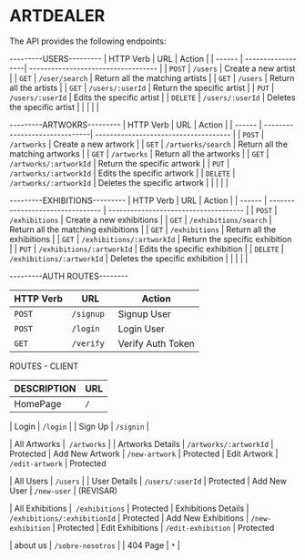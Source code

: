 # ARTDEALER

The API provides the following endpoints:

---------USERS---------
| HTTP Verb | URL               | Action                              |
| ------    | ------------------| ----------------------------------- |
| `POST`    | `/users`          |  Create a new artist                |
| `GET`     | `/user/search`    |  Return all the matching artists    |
| `GET`     | `/users`          |  Return all the artists             |
| `GET`     | `/users/:userId`  |  Return the specific artist         |
| `PUT`     | `/users/:userId`  |  Edits the specific artist          |
| `DELETE`  | `/users/:userId`  |  Deletes the specific artist        |
|           |                   |                                     |


---------ARTWOKRS---------
| HTTP Verb | URL               | Action                                            |
| ------    | ------------------------------| ------------------------------------- |
| `POST`    | `/artworks`                   |  Create a new artwork                 |
| `GET`     | `/artworks/search`            |  Return all the matching artworks     |
| `GET`     | `/artworks`                   |  Return all the artworks              |
| `GET`     | `/artworks/:artworkId`        |  Return the specific artwork          |
| `PUT`     | `/artworks/:artworkId`        |  Edits the specific artwork           |
| `DELETE`  | `/artworks/:artworkId`        |  Deletes the specific artwork         |
|           |                               |                                       |


---------EXHIBITIONS---------
| HTTP Verb | URL                              | Action                                   |
| ------    | -------------------------------- | -------------------------------------    |
| `POST`    | `/exhibitions`                   |  Create a new exhibitions                |
| `GET`     | `/exhibitions/search`            |  Return all the matching exhibitions     |
| `GET`     | `/exhibitions`                   |  Return all the exhibitions              |
| `GET`     | `/exhibitions/:artworkId`        |  Return the specific exhibition          |
| `PUT`     | `/exhibitions/:artworkId`        |  Edits the specific exhibition           |
| `DELETE`  | `/exhibitions/:artworkId`        |  Deletes the specific exhibition         |
|           |                                  |                                          |


---------AUTH ROUTES--------

| HTTP Verb | URL      | Action               |
|-----------|----------|----------------------|
| `POST`    | `/signup`| Signup User          |
| `POST`    | `/login` |  Login User          |
| `GET`    | `/verify `| Verify Auth Token    |


ROUTES - CLIENT

|   DESCRIPTION     |           URL                     | 
| ----------------  | -----------------------           |
| HomePage          | `/`                               | 

| Login             | `/login`                          | 
| Sign Up           | `/signin`                         | 


| All Artworks      |` /artworks`                       | 
| Artworks Details  | `/artworks/:artworkId`            | Protected
| Add New Artwork   | `/new-artwork`                    | Protected
| Edit Artwork      | `/edit-artwork`                   | Protected


| All Users         | `/users`                           | 
| User Details      | `/users/:userId`                   | Protected
| Add New User      | `/new-user`                        | (REVISAR)


| All Exhibitions        |` /exhibitions`                | Protected
| Exhibitions Details    | `/exhibitions/:exhibitionId`  | Protected
| Add New Exhibitions    | `/new-exhibition`             | Protected
| Edit Exhibitions       | `/edit-exhibition`            | Protected


| about us          | `/sobre-nosotros`       | 
| 404 Page           | `*`                              | 